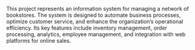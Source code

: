 This project represents an information system for managing a network of bookstores. The system is designed to automate business processes, optimize customer service, and enhance the organization’s operational efficiency. Its key features include inventory management, order processing, analytics, employee management, and integration with web platforms for online sales.
